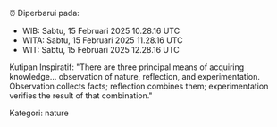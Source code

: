 ⏰ Diperbarui pada:
- WIB: Sabtu, 15 Februari 2025 10.28.16 UTC
- WITA: Sabtu, 15 Februari 2025 11.28.16 UTC
- WIT: Sabtu, 15 Februari 2025 12.28.16 UTC

Kutipan Inspiratif:
"There are three principal means of acquiring knowledge... observation of nature, reflection, and experimentation. Observation collects facts; reflection combines them; experimentation verifies the result of that combination."


Kategori: nature

